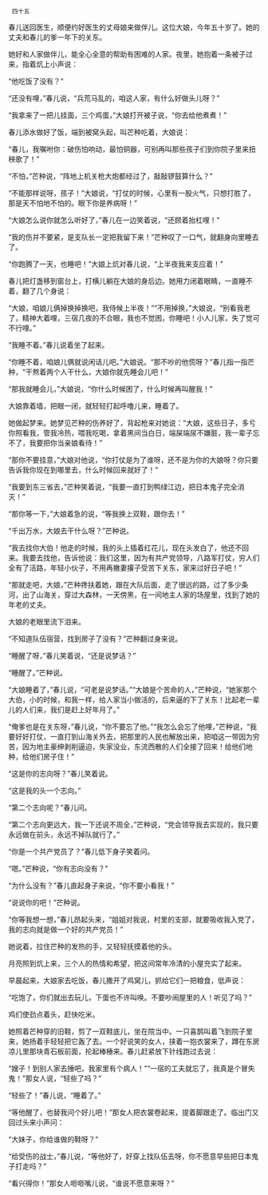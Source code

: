      四十五 

   春儿送回医生，顺便约好医生的丈母娘来做伴儿。这位大娘，今年五十岁了。她的丈夫和春儿的爹一年下的关东。 

   她好和人家做伴儿，能全心全意的帮助有困难的人家。夜里，她抱着一条被子过来，指着炕上小声说： 

   “他吃饭了没有？” 

   “还没有哩，”春儿说，“兵荒马乱的，咱这人家，有什么好做头儿呀？” 

   “我拿来了一把儿挂面，三个鸡蛋，”大娘打开被子说，“你去给他煮煮！” 

   春儿添水做好了饭，端到被窝头起，叫芒种吃着，大娘说： 

   “春儿，我嘱咐你：破伤怕响动，最怕铜器，可别再叫那些孩子们到你院子里来扭秧歌了！” 

   “不怕，”芒种说，“阵地上机关枪大炮都经过了，敲敲锣鼓算什么？” 

   “不能那样说呀，孩子！”大娘说，“打仗的时候，心里有一股火气，只想打胜了，那是天不怕地不怕的。眼下你是养病呀！” 

   “大娘怎么说你就怎么听好了，”春儿在一边笑着说，“还顾着抬杠哩！” 

   “我的伤并不要紧，是支队长一定把我留下来！”芒种叹了一口气，就翻身向里睡去了。 

   “你跑腾了一天，也睡吧！”大娘上炕对春儿说，“上半夜我来支应着！” 

   春儿把灯盏移到窗台上，打横儿躺在大娘的身后边。她用力闭着眼睛，一直睡不着，翻了几个身说： 

   “大娘，咱娘儿俩掉换掉换吧，我侍候上半夜！”“不用掉换，”大娘说，“别看我老了，精神大着哩，三宿几夜的不合眼，我也不觉困，你睡吧！小人儿家，失了觉可不行哩。” 

   “我睡不着。”春儿说着坐了起来。 

   “你睡不着，咱娘儿俩就说闲话儿吧。”大娘说。“那不吵的他慌呀？”春儿指一指芒种，“干熬着两个人干什么，大娘你就先睡会儿吧！” 

   “那我就睡会儿，”大娘说，“你什么时候困了，什么时候再叫醒我！” 

   大娘靠着墙，把眼一闭，就轻轻打起呼噜儿来，睡着了。 

   她做起梦来。她梦见芒种的伤养好了，背起枪来对她说：“大娘，这些日子，多亏你照看我，管我冷热，喂我吃喝，拿着黑间当白日，端屎端尿不嫌脏，我一辈子忘不了，我要把你当亲娘看待！” 

   “那你不要挂意，”大娘对他说，“你打仗是为了谁呀，还不是为你的大娘呀？你只要告诉我你现在到哪里去，什么时候回来就好了！” 

   “我要到东三省去，”芒种笑着说，“我要一直打到鸭绿江边，把日本鬼子完全消灭！” 

   “那你等一下，”大娘着急的说，“等我换上双鞋，跟你去！” 

   “千出万水，大娘去干什么呀？”芒种说。 

   “我去找你大伯！他走的时候，我的头上插着红花儿，现在头发白了，他还不回来。我要去找他，告诉他说：我们这里，因为有共产党领导，八路军打仗，穷人们全有了活路，年轻小伙子，不用再撇妻撂子受苦下关东，家来过好日子吧！” 

   “那就走吧，大娘，”芒种搀扶着她，跟在大队后面，走了很远的路，过了多少条河，出了山海关，穿过大森林，一天傍黑，在一间地主人家的场屋里，找到了她的年老的丈夫。 

   大娘的老眼里流下泪来。 

   “不知道队伍宿营，找到房子了没有？”芒种翻过身来说。 

   “睡醒了呀，”春儿笑着说，“还是说梦话？” 

   “睡醒了。”芒种说。 

   “大娘睡着了，”春儿说，“可老是说梦话。”“大娘是个苦命的人，”芒种说，“她家那个大伯，小的时候，和我一样，给人家当小做活的，后来逼的下了关东！比起老一辈儿的人们来，我们是赶上好年月了。” 

   “俺爹也是在关东呀，”春儿说，“你不要忘了他。”“我怎么会忘了他哩，”芒种说，“我要好好打仗，一直打到山海关外去，把那里的人民也解放出来，把咱这一带因为穷苦，因为地主豪绅剥削逼迫，失家没业，东流西散的人们全接了回来！给他们地种，给他们房子住！” 

   “这是你的志向呀？”春儿笑着说。 

   “这是我的头一个志向。” 

   “第二个志向呢？”春儿问。 

   “第二个志向更远大，我一下还说不周全，”芒种说，“党会领导我去实现的，我只要永远做在前头，永远不掉队就行了。” 

   “你是一个共产党员了？”春儿低下身子笑着问。 

   “嗯。”芒种说，“你有志向没有？” 

   “为什么没有？”春儿直起身子来说，“你不要小看我！” 

   “说说你的吧！”芒种说。 

   “你等我想一想，”春儿昂起头来，“姐姐对我说，村里的支部，就要吸收我入党了，我的志向就是做一个好的共产党员！” 

   她说着，拉住芒种的发热的手，又轻轻抚摸着他的头。 

   月亮照到炕上来，三个人的热情和希望，把这间常年冷清的小屋充实了起来。 

   早晨起来，大娘家去吃饭，春儿撒开了鸡窝儿，抓给它们一把粮食，低声说： 

   “吃饱了，你们就出去玩儿，下蛋也不许叫唤。不要吵闹屋里的人！听见了吗？” 

   鸡们使劲点着头，赶快吃米。 

   她照着芒种穿的旧鞋，剪了一双鞋底儿，坐在院当中。一只喜鹊叫着飞到院子里来，她扬着手轻轻把它轰了去。一个好说笑的女人，挟着一抱衣裳来了，蹲在东房凉儿里那块青石板前面，抡起棒棰来。春儿赶紧放下针线跑过去说： 

   “嫂子！到别人家去捶吧，我家里有个病人！”“一宿的工夫就忘了，我真是个冒失鬼！”那女人说，“轻些了吗？” 

   “轻些了！”春儿说，“睡着了。” 

   “等他醒了，也替我问个好儿吧！”那女人把衣裳卷起来，提着脚跟走了。临出门又回过头来小声问： 

   “大妹子，你给谁做的鞋呀？” 

   “给受伤的战士，”春儿说，“等他好了，好穿上找队伍去呀，你不愿意早些把日本鬼子打走吗？” 

   “看兴得你！”那女人咂咂嘴儿说，“谁说不愿意来呀？” 

